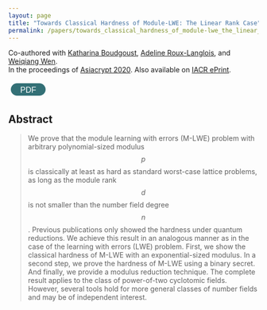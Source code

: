 ```yaml
---
layout: page
title: "Towards Classical Hardness of Module-LWE: The Linear Rank Case"
permalink: /papers/towards_classical_hardness_of_module-lwe_the_linear_rank_case
---
```


Co-authored with [Katharina Boudgoust](https://katinkabou.github.io/), [Adeline Roux-Langlois](https://people.irisa.fr/Adeline.Roux-Langlois/), and [Weiqiang Wen](http://people.irisa.fr/Weiqiang.Wen/).   
In the proceedings of [Asiacrypt 2020](https://link.springer.com/chapter/10.1007/978-3-030-64834-3_10). Also available on [IACR ePrint](https://eprint.iacr.org/2020/1020).   

<a href="/assets/pub/BJRW20_Towards_Classical_Hardness_MLWE_Linear_Rank.pdf" target="_blank" style="text-decoration: none;"><button class="button" style="display: inline-block; border-radius: 25px; background-color: #337076; border: none; color: #FFFFFF; text-align: center; padding: 10px 10px; width: 70px; height:25px; transition: all 0.5s; cursor: pointer; margin: 5px; line-height: 7px;" onmouseover="this.style.backgroundColor='#2DA1AD'; this.querySelector('span').style.paddingRight = '16px'; this.querySelector('span').querySelector('span').style.opacity = '1'; this.querySelector('span').querySelector('span').style.right = '0';" onmouseout="this.style.backgroundColor='#337076'; this.querySelector('span').style.paddingRight = '0'; this.querySelector('span').querySelector('span').style.opacity = '0'; this.querySelector('span').querySelector('span').style.right = '-20px';"><span style="cursor: pointer; display: inline-block; position: relative; transition: 0.5s; font-size: 16px;">PDF <span style="position: absolute; opacity: 0; top: 0; right: -20px; transition: 0.5s;">&#xbb;</span></span></button></a>

## Abstract
> We prove that the module learning with errors (M-LWE) problem with arbitrary polynomial-sized modulus $$p$$ is classically at least as hard as standard worst-case lattice problems, as long as the module rank $$d$$ is not smaller than the number field degree $$n$$. Previous publications only showed the hardness under quantum reductions. We achieve this result in an analogous manner as in the case of the learning with errors (LWE) problem. First, we show the classical hardness of M-LWE with an exponential-sized modulus. In a second step, we prove the hardness of M-LWE using a binary secret. And finally, we provide a modulus reduction technique. The complete result applies to the class of power-of-two cyclotomic fields. However, several tools hold for more general classes of number fields and may be of independent interest. 